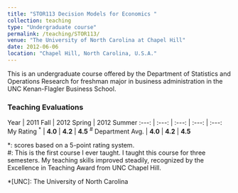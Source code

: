 ```yaml
---
title: "STOR113 Decision Models for Economics "
collection: teaching
type: "Undergraduate course"
permalink: /teaching/STOR113/
venue: "The University of North Carolina at Chapel Hill"
date: 2012-06-06
location: "Chapel Hill, North Carolina, U.S.A."
---
```


This is an undergraduate course offered by the Department of Statistics and Operations Research for freshman major in business administration in the UNC Kenan-Flagler Business School.

### Teaching Evaluations

Year | 2011 Fall | 2012 Spring | 2012 Summer
:---: | :---: | :---: | :---: | :---:
My Rating <sup>\*</sup> | **4.0** | **4.2** | **4.5** <sup>\#</sup>
Department Avg. | **4.0** | **4.2** | **4.5**

\*: scores based on a 5-point rating system. <br>
\#: This is the first course I ever taught. I taught this course for three semesters. My teaching skills improved steadily, recognized by the Excellence in Teaching Award from UNC Chapel Hill.

*[UNC]: The University of North Carolina
